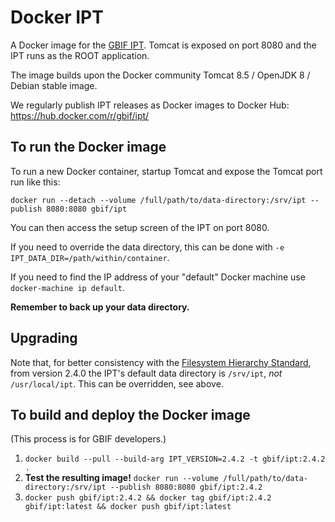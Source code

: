 # Docker IPT

A Docker image for the [GBIF IPT](https://www.gbif.org/ipt).
Tomcat is exposed on port 8080 and the IPT runs as the ROOT application.

The image builds upon the Docker community Tomcat 8.5 / OpenJDK 8 / Debian stable image.

We regularly publish IPT releases as Docker images to Docker Hub: https://hub.docker.com/r/gbif/ipt/

## To run the Docker image

To run a new Docker container, startup Tomcat and expose the Tomcat port run like this:

```
docker run --detach --volume /full/path/to/data-directory:/srv/ipt --publish 8080:8080 gbif/ipt
```

You can then access the setup screen of the IPT on port 8080.

If you need to override the data directory, this can be done with `-e IPT_DATA_DIR=/path/within/container`.

If you need to find the IP address of your "default" Docker machine use `docker-machine ip default`.

**Remember to back up your data directory.**

## Upgrading

Note that, for better consistency with the [Filesystem Hierarchy Standard](https://en.wikipedia.org/wiki/Filesystem_Hierarchy_Standard), from version 2.4.0 the IPT's default data directory is `/srv/ipt`, *not* `/usr/local/ipt`.  This can be overridden, see above.

## To build and deploy the Docker image

(This process is for GBIF developers.)

1. `docker build --pull --build-arg IPT_VERSION=2.4.2 -t gbif/ipt:2.4.2 .`
2. **Test the resulting image!** `docker run --volume /full/path/to/data-directory:/srv/ipt --publish 8080:8080 gbif/ipt:2.4.2`
3. `docker push gbif/ipt:2.4.2 && docker tag gbif/ipt:2.4.2 gbif/ipt:latest && docker push gbif/ipt:latest`
